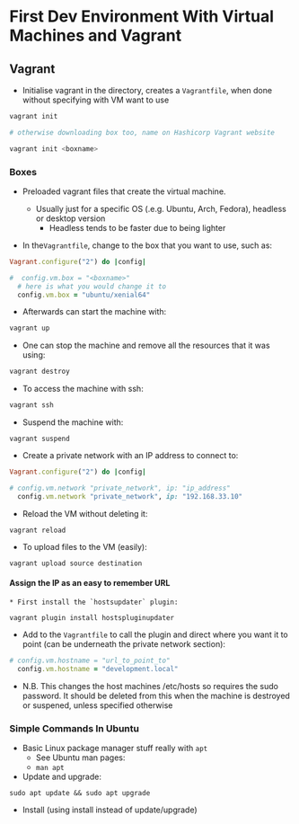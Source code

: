 # First Dev Environment With Virtual Machines and Vagrant

## Vagrant

* Initialise vagrant in the directory, creates a `Vagrantfile`, when done without specifying with VM want to use
```sh
vagrant init

# otherwise downloading box too, name on Hashicorp Vagrant website

vagrant init <boxname>
```

### Boxes

* Preloaded vagrant files that create the virtual machine.
	* Usually just for a specific OS (.e.g. Ubuntu, Arch, Fedora), headless or desktop version
		* Headless tends to be faster due to being lighter

* In the`Vagrantfile`, change to the box that you want to use, such as:
```ruby
Vagrant.configure("2") do |config|

#  config.vm.box = "<boxname>"
  # here is what you would change it to
  config.vm.box = "ubuntu/xenial64"
```

* Afterwards can start the machine with:
```sh
vagrant up
```

* One can stop the machine and remove all the resources that it was using:
```sh
vagrant destroy
```

* To access the machine with ssh:
```sh
vagrant ssh
```

* Suspend the machine with:
```
vagrant suspend
```

* Create a private network with an IP address to connect to:
```ruby
Vagrant.configure("2") do |config|

# config.vm.network "private_network", ip: "ip_address"
  config.vm.network "private_network", ip: "192.168.33.10"
```

* Reload the VM without deleting it:
```
vagrant reload
```

* To upload files to the VM (easily):
```
vagrant upload source destination
```

#### Assign the IP as an easy to remember URL
	* First install the `hostsupdater` plugin:
```
vagrant plugin install hostspluginupdater
```
* Add to the `Vagrantfile` to call the plugin and direct where you want it to point (can be underneath the private network section):
```ruby
# config.vm.hostname = "url_to_point_to"
  config.vm.hostname = "development.local"
```
* N.B. This changes the host machines /etc/hosts so requires the sudo password. It should be deleted from this when the machine is destroyed or suspened, unless specified otherwise

### Simple Commands In Ubuntu

* Basic Linux package manager stuff really with `apt`
	* See Ubuntu man pages:
	* `man apt`
* Update and upgrade:
```
sudo apt update && sudo apt upgrade
```

* Install (using install instead of update/upgrade)
